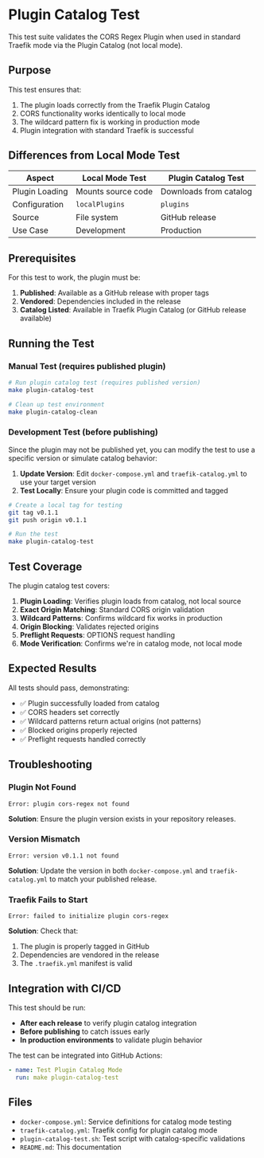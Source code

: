 # Plugin Catalog Test

This test suite validates the CORS Regex Plugin when used in standard Traefik mode via the Plugin Catalog (not local mode).

## Purpose

This test ensures that:
1. The plugin loads correctly from the Traefik Plugin Catalog
2. CORS functionality works identically to local mode
3. The wildcard pattern fix is working in production mode
4. Plugin integration with standard Traefik is successful

## Differences from Local Mode Test

| Aspect | Local Mode Test | Plugin Catalog Test |
|--------|-----------------|-------------------|
| Plugin Loading | Mounts source code | Downloads from catalog |
| Configuration | `localPlugins` | `plugins` |
| Source | File system | GitHub release |
| Use Case | Development | Production |

## Prerequisites

For this test to work, the plugin must be:
1. **Published**: Available as a GitHub release with proper tags
2. **Vendored**: Dependencies included in the release
3. **Catalog Listed**: Available in Traefik Plugin Catalog (or GitHub release available)

## Running the Test

### Manual Test (requires published plugin)

```bash
# Run plugin catalog test (requires published version)
make plugin-catalog-test

# Clean up test environment
make plugin-catalog-clean
```

### Development Test (before publishing)

Since the plugin may not be published yet, you can modify the test to use a specific version or simulate catalog behavior:

1. **Update Version**: Edit `docker-compose.yml` and `traefik-catalog.yml` to use your target version
2. **Test Locally**: Ensure your plugin code is committed and tagged

```bash
# Create a local tag for testing
git tag v0.1.1
git push origin v0.1.1

# Run the test
make plugin-catalog-test
```

## Test Coverage

The plugin catalog test covers:

1. **Plugin Loading**: Verifies plugin loads from catalog, not local source
2. **Exact Origin Matching**: Standard CORS origin validation
3. **Wildcard Patterns**: Confirms wildcard fix works in production
4. **Origin Blocking**: Validates rejected origins
5. **Preflight Requests**: OPTIONS request handling
6. **Mode Verification**: Confirms we're in catalog mode, not local mode

## Expected Results

All tests should pass, demonstrating:
- ✅ Plugin successfully loaded from catalog
- ✅ CORS headers set correctly
- ✅ Wildcard patterns return actual origins (not patterns)
- ✅ Blocked origins properly rejected
- ✅ Preflight requests handled correctly

## Troubleshooting

### Plugin Not Found
```
Error: plugin cors-regex not found
```
**Solution**: Ensure the plugin version exists in your repository releases.

### Version Mismatch
```
Error: version v0.1.1 not found
```
**Solution**: Update the version in both `docker-compose.yml` and `traefik-catalog.yml` to match your published release.

### Traefik Fails to Start
```
Error: failed to initialize plugin cors-regex
```
**Solution**: Check that:
1. The plugin is properly tagged in GitHub
2. Dependencies are vendored in the release
3. The `.traefik.yml` manifest is valid

## Integration with CI/CD

This test should be run:
- **After each release** to verify plugin catalog integration
- **Before publishing** to catch issues early
- **In production environments** to validate plugin behavior

The test can be integrated into GitHub Actions:

```yaml
- name: Test Plugin Catalog Mode
  run: make plugin-catalog-test
```

## Files

- `docker-compose.yml`: Service definitions for catalog mode testing
- `traefik-catalog.yml`: Traefik config for plugin catalog mode
- `plugin-catalog-test.sh`: Test script with catalog-specific validations
- `README.md`: This documentation
